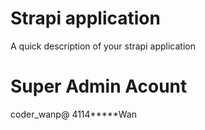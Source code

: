 # Strapi application

A quick description of your strapi application

# Super Admin Acount
coder_wanp@
4114*****Wan
